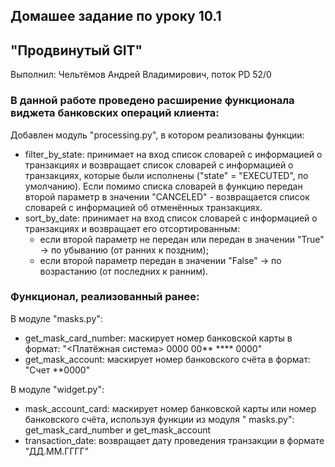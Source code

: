 ## Домашее задание по уроку 10.1

## "Продвинутый GIT"

Выполнил: Чельтёмов Андрей Владимирович, поток PD 52/0

### В данной работе проведено расширение функционала виджета банковских операций клиента:

Добавлен модуль "processing.py", в котором реализованы функции:

* filter_by_state: принимает на вход список словарей с информацией о транзакциях и возвращает список словарей с
  информацией о транзакциях, которые были исполнены ("state" = "EXECUTED", по умолчанию). Если помимо списка словарей в
  функцию передан второй параметр в значении "CANCELED" - возвращается список словарей с информацией об отменённых
  транзакциях.
* sort_by_date: принимает на вход список словарей с информацией о транзакциях и возвращает его отсортированным:
    - если второй параметр не передан или передан в значении "True" -> по убыванию (от ранних к поздним);
    - если второй параметр передан в значении "False" -> по возрастанию (от последних к ранним).

### Функционал, реализованный ранее:

В модуле "masks.py":

* get_mask_card_number: маскирует номер банковской карты в формат: "<Платёжная система> 0000 00** **** 0000"
* get_mask_account: маскирует номер банковского счёта в формат: "Счет **0000"

В модуле "widget.py":

* mask_account_card: маскирует номер банковской карты или номер банковского счёта, используя функции из модуля "
  masks.py": get_mask_card_number и get_mask_account 
* transaction_date: возвращает дату проведения транзакции в формате "ДД.ММ.ГГГГ"